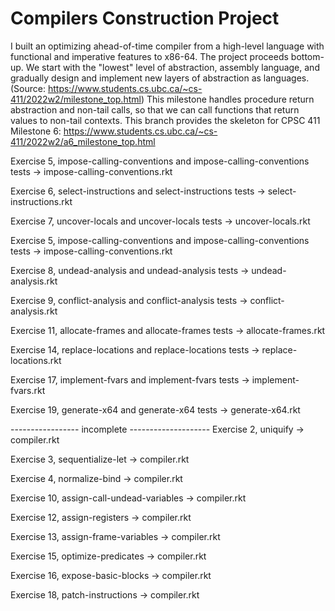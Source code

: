 # Compilers Construction Project 
I built an optimizing ahead-of-time compiler from a high-level language with functional and imperative features to x86-64. The project proceeds bottom-up. We start with the "lowest" level of abstraction, assembly language, and gradually design and implement new layers of abstraction as languages. (Source: https://www.students.cs.ubc.ca/~cs-411/2022w2/milestone_top.html) This milestone handles procedure return abstraction and non-tail calls, so that we can call functions that return values to non-tail contexts.
This branch provides the skeleton for CPSC 411 Milestone 6: https://www.students.cs.ubc.ca/~cs-411/2022w2/a6_milestone_top.html

Exercise 5, impose-calling-conventions and impose-calling-conventions tests -> impose-calling-conventions.rkt

Exercise 6, select-instructions and select-instructions tests -> select-instructions.rkt

Exercise 7, uncover-locals and uncover-locals tests -> uncover-locals.rkt

Exercise 5, impose-calling-conventions and impose-calling-conventions tests -> impose-calling-conventions.rkt

Exercise 8, undead-analysis and undead-analysis tests -> undead-analysis.rkt

Exercise 9, conflict-analysis and conflict-analysis tests -> conflict-analysis.rkt

Exercise 11, allocate-frames and allocate-frames tests -> allocate-frames.rkt

Exercise 14, replace-locations and replace-locations tests -> replace-locations.rkt

Exercise 17, implement-fvars and implement-fvars tests -> implement-fvars.rkt

Exercise 19, generate-x64 and generate-x64 tests -> generate-x64.rkt

----------------- incomplete --------------------
Exercise 2, uniquify -> compiler.rkt

Exercise 3, sequentialize-let -> compiler.rkt

Exercise 4, normalize-bind -> compiler.rkt

Exercise 10, assign-call-undead-variables -> compiler.rkt

Exercise 12, assign-registers -> compiler.rkt

Exercise 13, assign-frame-variables -> compiler.rkt

Exercise 15, optimize-predicates -> compiler.rkt

Exercise 16, expose-basic-blocks -> compiler.rkt

Exercise 18, patch-instructions -> compiler.rkt
